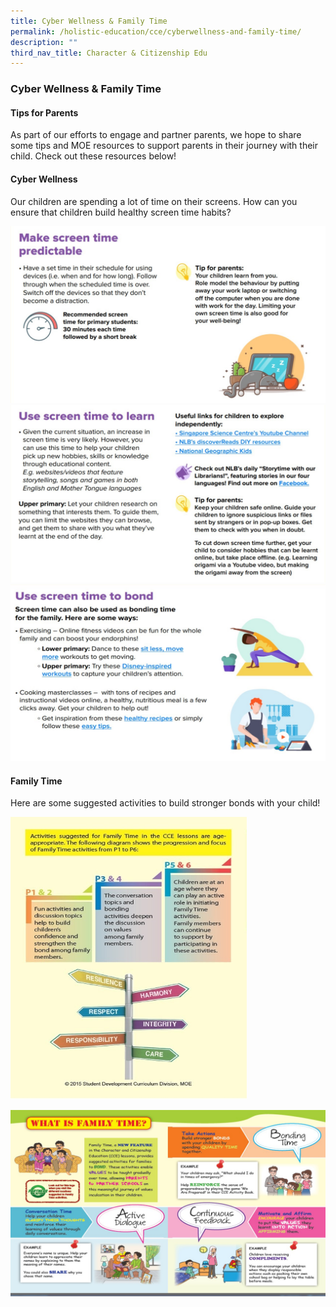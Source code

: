 ```yaml
---
title: Cyber Wellness & Family Time
permalink: /holistic-education/cce/cyberwellness-and-family-time/
description: ""
third_nav_title: Character & Citizenship Edu
---
```

### **Cyber Wellness & Family Time**
#### **Tips for Parents**
As part of our efforts to engage and partner parents, we hope to share some tips and MOE resources to support parents in their journey with their child. Check out these resources below!

#### **Cyber Wellness**
Our children are spending a lot of time on their screens. How can you ensure that children build healthy screen time habits?

![](/images/cyberwellness1.jpg)
![](/images/cyberwellness2.jpg)
![](/images/cyberwellness3.jpg)

#### **Family Time**
Here are some suggested activities to build stronger bonds with your child!

<img src="/images/cyberwellness4.jpg" 
     style="width:75%">

![](/images/cyberwellness5.jpg)